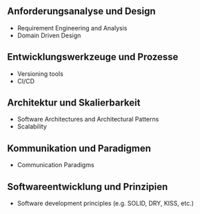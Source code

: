 ## Anforderungsanalyse und Design

- Requirement Engineering and Analysis
- Domain Driven Design

## Entwicklungswerkzeuge und Prozesse

- Versioning tools
- CI/CD

## Architektur und Skalierbarkeit

- Software Architectures and Architectural Patterns
- Scalability

## Kommunikation und Paradigmen

- Communication Paradigms

## Softwareentwicklung und Prinzipien

- Software development principles (e.g. SOLID, DRY, KISS, etc.)
